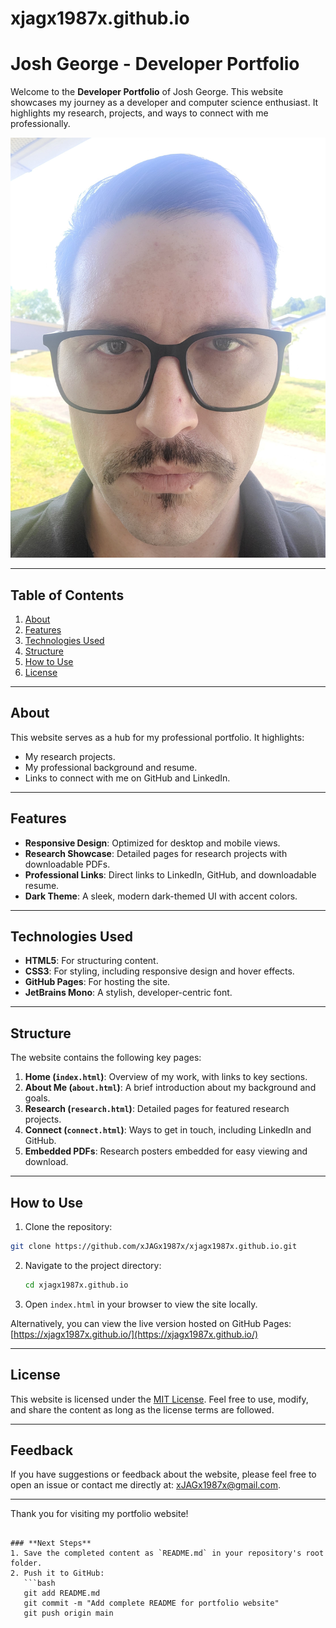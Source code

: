 # xjagx1987x.github.io

# Josh George - Developer Portfolio

Welcome to the **Developer Portfolio** of Josh George. This website showcases my journey as a developer and computer science enthusiast. It highlights my research, projects, and ways to connect with me professionally.

![Website Preview](images/html-head.jpg)

---

## Table of Contents
1. [About](#about)
2. [Features](#features)
3. [Technologies Used](#technologies-used)
4. [Structure](#structure)
5. [How to Use](#how-to-use)
6. [License](#license)

---

## About
This website serves as a hub for my professional portfolio. It highlights:
- My research projects.
- My professional background and resume.
- Links to connect with me on GitHub and LinkedIn.

---

## Features
- **Responsive Design**: Optimized for desktop and mobile views.
- **Research Showcase**: Detailed pages for research projects with downloadable PDFs.
- **Professional Links**: Direct links to LinkedIn, GitHub, and downloadable resume.
- **Dark Theme**: A sleek, modern dark-themed UI with accent colors.

---

## Technologies Used
- **HTML5**: For structuring content.
- **CSS3**: For styling, including responsive design and hover effects.
- **GitHub Pages**: For hosting the site.
- **JetBrains Mono**: A stylish, developer-centric font.

---

## Structure
The website contains the following key pages:
1. **Home (`index.html`)**: Overview of my work, with links to key sections.
2. **About Me (`about.html`)**: A brief introduction about my background and goals.
3. **Research (`research.html`)**: Detailed pages for featured research projects.
4. **Connect (`connect.html`)**: Ways to get in touch, including LinkedIn and GitHub.
5. **Embedded PDFs**: Research posters embedded for easy viewing and download.

---

## How to Use
1. Clone the repository:
```bash
git clone https://github.com/xJAGx1987x/xjagx1987x.github.io.git
```
2. Navigate to the project directory:
   ```bash
   cd xjagx1987x.github.io
   ```

3. Open `index.html` in your browser to view the site locally.

Alternatively, you can view the live version hosted on GitHub Pages:
[https://xjagx1987x.github.io/](https://xjagx1987x.github.io/)

---

## License
This website is licensed under the [MIT License](LICENSE). Feel free to use, modify, and share the content as long as the license terms are followed.

---

## Feedback
If you have suggestions or feedback about the website, please feel free to open an issue or contact me directly at:
[xJAGx1987x@gmail.com](mailto:xJAGx1987x@gmail.com).

---

Thank you for visiting my portfolio website!
```

### **Next Steps**
1. Save the completed content as `README.md` in your repository's root folder.
2. Push it to GitHub:
   ```bash
   git add README.md
   git commit -m "Add complete README for portfolio website"
   git push origin main
   ``` 